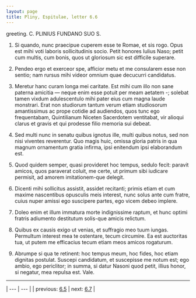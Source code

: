 ```yaml
---
layout: page
title: Pliny, Espitulae, letter 6.6
---
```


greeting. C. PLINIUS FUNDANO SUO S.



1. Si quando, nunc praecipue cuperem esse te Romae, et sis rogo. Opus est mihi voti laboris sollicitudinis socio. Petit honores Iulius Naso; petit cum multis, cum bonis, quos ut gloriosum sic est difficile superare.



2. Pendeo ergo et exerceor spe, afficior metu et me consularem esse non sentio; nam rursus mihi videor omnium quae decucurri candidatus.



3. Meretur hanc curam longa mei caritate. Est mihi cum illo non sane paterna amicitia — neque enim esse potuit per meam aetatem -; solebat tamen vixdum adulescentulo mihi pater eius cum magna laude monstrari. Erat non studiorum tantum verum etiam studiosorum amantissimus ac prope cotidie ad audiendos, quos tunc ego frequentabam, Quintilianum Niceten Sacerdotem ventitabat, vir alioqui clarus et gravis et qui prodesse filio memoria sui debeat.



4. Sed multi nunc in senatu quibus ignotus ille, multi quibus notus, sed non nisi viventes reverentur. Quo magis huic, omissa gloria patris in qua magnum ornamentum gratia infirma, ipsi enitendum ipsi elaborandum est.



5. Quod quidem semper, quasi provideret hoc tempus, sedulo fecit: paravit amicos, quos paraverat coluit, me certe, ut primum sibi iudicare permisit, ad amorem imitationem-que delegit.



6. Dicenti mihi sollicitus assistit, assidet recitanti; primis etiam et cum maxime nascentibus opusculis meis interest, nunc solus ante cum fratre, cuius nuper amissi ego suscipere partes, ego vicem debeo implere.



7. Doleo enim et illum immatura morte indignissime raptum, et hunc optimi fratris adiumento destitutum solis-que amicis relictum.



8. Quibus ex causis exigo ut venias, et suffragio meo tuum iungas. Permultum interest mea te ostentare, tecum circumire. Ea est auctoritas tua, ut putem me efficacius tecum etiam meos amicos rogaturum.



9. Abrumpe si qua te retinent: hoc tempus meum, hoc fides, hoc etiam dignitas postulat. Suscepi candidatum, et suscepisse me notum est; ego ambio, ego periclitor; in summa, si datur Nasoni quod petit, illius honor, si negatur, mea repulsa est. Vale.



---

| --- | --- |
| previous: [6.5](../6.5/) | next: [6.7](../6.7/) |